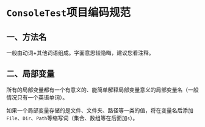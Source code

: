# `ConsoleTest`项目编码规范

## 一、方法名

一般由动词+其他词语组成。字面意思较隐晦，建议您看注释。

## 二、局部变量

所有的局部变量都有一个有意义的、能简单解释局部变量意义的局部变量名（一般情况只有一个英语单词）。

如果一个局部变量存储的是文件、文件夹、路径等一类的值，将在变量名后添加`File`、`Dir`、`Path`等缩写词（集合、数组等在后面加`s`）。